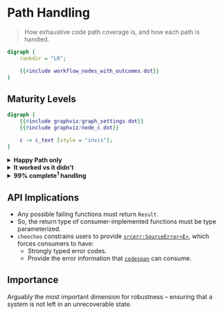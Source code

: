 # Path Handling

> How exhaustive code path coverage is, and how each path is handled.

```dot process Workflow With Errors
digraph {
    rankdir = "LR";

    {{#include workflow_nodes_with_outcomes.dot}}
}
```

## Maturity Levels

```dot process Download App
digraph {
    {{#include graphviz/graph_settings.dot}}
    {{#include graphviz/node_c.dot}}

    c -> c_text [style = "invis"];
}
```

<details>
<summary><b>Happy Path only</b></summary>
<div style="margin-left: 18px;">

```dot process Download app happy path only
digraph {
    rankdir = "LR"

    {{#include graphviz/graph_settings.dot}}
    {{#include graphviz/node_c.dot}}

    {
        node [{{#include graphviz/node_label_shape.dot}}]
        c_success [label = <<b>✅ Downloaded</b>>, {{#include graphviz/node_style_green.dot}}];
        c_unknown [label = <<b>⁉️ Unknown</b>>, {{#include graphviz/node_style_red.dot}}];
    }

    c -> c_text [style = "invis"];
    c -> c_success;
    c -> c_unknown;
}
```

1. If it works, it works.
2. If it fails, it might crash, it might carry on with a bad value.

<details>
<summary>code snippets</summary>
<div style="margin-left: 18px;">

Bash:

```bash
#! /bin/bash
curl http://somewhere.com/app.zip -o app.zip

# Much better with:
# set -euo pipefail
```

C#:

```c#
void AppDownload()
{
    var webClient = new WebClient();
    webClient.DownloadFile("https://somewhere.com/app.zip", "app.zip");
}
```

In Rust:

```rust,ignore
fn app_download() {
    let bytes = reqwest::blocking::get("https://somewhere.com/app.zip")
        .unwrap()
        .bytes()
        .unwrap();

    let mut file = File::create("app.zip").unwrap();
    file.write_all(bytes).unwrap();
}
```

</div>
</details>

### Model Attributes

* Fast to implement / test how things should work.
* Maintenance cost scales quickly with usage.
* Difficult (costly) to diagnose failure (no logic to reply with failure information).

</div>
</details>

<details>
<summary><b>It worked vs it didn't</b></summary>
<div style="margin-left: 18px;">

Similar to "happy path only", but treat all errors the same.

To the user, this is similar to happy path only, but in code, there is effort to capture whether something worked vs it did not work.

```dot process Download app success vs error
digraph {
    rankdir = "LR"

    {{#include graphviz/graph_settings.dot}}
    {{#include graphviz/node_c.dot}}

    {
        node [{{#include graphviz/node_label_shape.dot}}]
        c_success [label = <<b>✅ Downloaded</b>>, {{#include graphviz/node_style_green.dot}}];
        c_error [
            label = <
                <table cellspacing="0" cellpadding="4" border="0">
                    <tr><td colspan="3"><b>❌ Error</b></td></tr>
                    <tr>
                        <td>ArgumentNull</td>
                        <td>WebException</td>
                        <td>NotSupported</td>
                    </tr>
                </table>
            >,
            {{#include graphviz/node_style_red.dot}}
        ];
    }

    c -> c_text [style = "invis"];
    c -> c_success;
    c -> c_error;
}
```

<details>
<summary>code snippets</summary>
<div style="margin-left: 18px;">

C#:

```c#
void AppDownload()
{
    var webClient = new WebClient();

    try { webClient.DownloadFile("https://somewhere.com/app.zip", "app.zip"); }
    catch (Exception e)
    {
        throw new System.InvalidOperationException("Failed to download app.zip", e);
    }
}
```

Rust:

```rust,ignore
fn app_download() -> Result<(), Box<dyn std::error::Error>> {
    let bytes = reqwest::blocking::get("https://somewhere.com/app.zip")?.bytes()?;

    let mut file = File::create("app.zip")?;
    file.write_all(bytes)?;
}
```

</div>
</details>

### Model Attributes

* Medium effort to implement / test how things should work.
* Maintenance cost still scales quickly with usage.
* May be difficul to diagnose failure (failure information is not suitable to pass across systems &ndash; not strongly typed).

</div>
</details>

<details>
<summary><b>99% complete<sup>1</sup> handling</b></summary>
<div style="margin-left: 18px;">

Every code path is handled; same treatment of two code paths is intentional.

```dot process Download app separate code path handling
digraph {
    rankdir = "LR"

    {{#include graphviz/graph_settings.dot}}
    {{#include graphviz/node_c.dot}}
    {{#include graphviz/node_c_outcomes.dot}}

    c -> c_text [style = "invis"];
    c -> c_error_0;
    c -> c_error_1;
    c -> c_error_2;
    c -> c_error_3;
    c -> c_error_4;
    c -> c_error_5;
    c -> c_warn_0;
    c -> c_success_0;
}
```

Every error has its own type, so at compile time you know exactly what case you are handling.

Rust supports you by having **sum types** and **exhaustive pattern matching**.

<details>
<summary>code snippets</summary>
<div style="margin-left: 18px;">

C#:

```c#
void AppDownload()
{
    var webClient = new WebClient();
    var download_failed = new System.InvalidOperationException("Failed to download app.zip", e);

    // https://docs.microsoft.com/en-us/dotnet/api/system.net.webclient.downloadfile?view=net-5.0
    try { webClient.DownloadFile("https://somewhere.com/app.zip", "app.zip"); }
    catch (ArgumentNullException e) { throw download_failed; }
    catch (WebException e)          { throw download_failed; }
    catch (NotSupportedException e) { throw download_failed; }
}
```

Rust:

```rust,ignore
enum Error {
    Connect(reqwest::Error),
    Download(reqwest::Error),
    AppCreateFile(std::io::Error),
    AppWriteToDisk(std::io::Error),
}

fn app_download() -> Result<(), Error> {
    let bytes = reqwest::blocking::get("https://somewhere.com/app.zip")
        .map_err(Error::Connect)?
        .bytes()
        .map_err(Error::Download)?;

    let mut file = File::create("app.zip").map_err(Error::AppCreateFile)?;
    file.write_all(bytes).map_err(Error::AppWriteToDisk)?;
}
```

</div>
</details>

### Model Attributes

* Highest effort to implement.
* Maintenance cost scales slowly with usage.
* Easier to diagnose failure as the error should indicate the exact point in the sequence of events where the failure occurs.

<sup>1</sup> <sub>99% because we aren't handling running out of memory, or the power went out</sub>

</div>
</details>

## API Implications

* Any possible failing functions must return `Result`.
* So, the return type of consumer-implemented functions must be type parameterized.
* `choochoo` constrains users to provide [`srcerr:SourceError<E>`](https://github.com/azriel91/srcerr), which forces consumers to have:
    - Strongly typed error codes.
    - Provide the error information that [`codespan`](https://github.com/brendanzab/codespan) can consume.

## Importance

Arguably the most important dimension for robustness &ndash; ensuring that a system is not left in an unrecoverable state.
